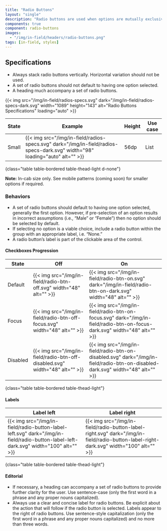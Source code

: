 ```yaml
---
title: "Radio Buttons"
layout: "single"
description: "Radio buttons are used when options are mutually exclusive."
components: true
component: radio-buttons
images:
  - "/img/in-field/headers/radio-buttons.png"
tags: [in-field, styles]
---
```


## Specifications

- Always stack radio buttons vertically. Horizontal variation should not be used.
- A set of radio buttons should not default to having one option selected.
- A heading much accompany a set of radio buttons.

{{< img src="/img/in-field/radios-specs.svg" dark="/img/in-field/radios-specs-dark.svg" width="1089" height="143" alt="Radio Buttons Specifications" loading="auto" >}}

<!-- prettier-ignore-start -->
| State | Example                                                                                                                      | Height | Use case |
| ----- | -----------------------------------------------------------------------------------------------------------------------------| ------ | ---------|
| Small | {{< img src="/img/in-field/radios-specs.svg" dark="/img/in-field/radios-specs-dark.svg" width="98" loading="auto" alt="" >}} | 56dp   | List     |
{class="table table-bordered table-thead-light d-none"}
<!-- prettier-ignore-end -->

**Note:** In-cab size only. See mobile patterns (coming soon) for smaller options if required.

### Behaviors

- A set of radio buttons should default to having one option selected, generally the first option. However, if pre-selection of an option results in incorrect assumptions (i.e., “Male” or “Female”) then no option should be selected by default.
- If selecting no option is a viable choice, include a radio button within the group with an appropriate label, i.e. “None.”
- A radio button’s label is part of the clickable area of the control.

#### Checkboxes Progression

<!-- prettier-ignore-start -->
| State    | Off                                                                          | On                                           |
| -------- | ---------------------------------------------------------------------------- | -------------------------------------------- |
| Default  | {{< img src="/img/in-field/radio-btn-off.svg" width="48" alt="" >}}          | {{< img src="/img/in-field/radio-btn-on.svg" dark="/img/in-field/radio-btn-on-dark.svg" width="48" alt="" >}} |
| Focus    | {{< img src="/img/in-field/radio-btn-off-focus.svg" width="48" alt="" >}}    | {{< img src="/img/in-field/radio-btn-on-focus.svg" dark="/img/in-field/radio-btn-on-focus-dark.svg" width="48" alt="" >}} |
| Disabled | {{< img src="/img/in-field/radio-btn-off-disabled.svg" width="48" alt="" >}} | {{< img src="/img/in-field/radio-btn-on-disabled.svg" dark="/img/in-field/radio-btn-on-disabled-dark.svg" width="48" alt="" >}} |
{class="table table-bordered table-thead-light"}
<!-- prettier-ignore-end -->

#### Labels

<!-- prettier-ignore-start -->
| Label left                                                                                                     | Label right                                                                                                      |
| --------------------------------------------------------------------------------------------------------------- | --------------------------------------------------------------------------------------------------------------- |
| {{< img src="/img/in-field/radio-button-label-left.svg" dark="/img/in-field/radio-button-label-left-dark.svg" width="100" alt="" >}} | {{< img src="/img/in-field/radio-button-label-right.svg" dark="/img/in-field/radio-button-label-right-dark.svg" width="100" alt="" >}} |
{class="table table-bordered table-thead-light"}
<!-- prettier-ignore-end -->

#### Editorial

- If necessary, a heading can accompany a set of radio buttons to provide further clarity for the user. Use sentence-case (only the first word in a phrase and any proper nouns capitalized).
- Always use a clear and concise label for radio buttons. Be explicit about the action that will follow if the radio button is selected. Labels appear to the right of radio buttons. Use sentence-style capitalization (only the first word in a phrase and any proper nouns capitalized) and no more than three words.
